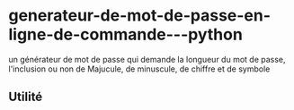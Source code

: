 # generateur-de-mot-de-passe-en-ligne-de-commande---python
un générateur de mot de passe qui demande la longueur du mot de passe, l'inclusion ou non de Majucule, de minuscule, de chiffre et de symbole

## Utilité
